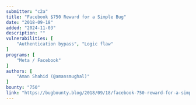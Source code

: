 ```yaml
---
submitter: "c2a"
title: "Facebook $750 Reward for a Simple Bug"
date: "2018-09-18"
added: "2024-11-03"
description: ""
vulnerabilities: [
    "Authentication bypass", "Logic flaw"
]
programs: [
    "Meta / Facebook"
]
authors: [
    "Aman Shahid (@amansmughal)"
]
bounty: "750"
link: "https://bugbounty.blog/2018/09/18/facebook-750-reward-for-a-simple-bug/"
---
```




